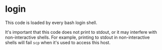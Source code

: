 # login

This code is loaded by every bash login shell.

It's important that this code does not print to stdout, or it may interfere
with non-interactive shells. For example, printing to stdout in non-interactive
shells will fail `scp` when it's used to access this host.
